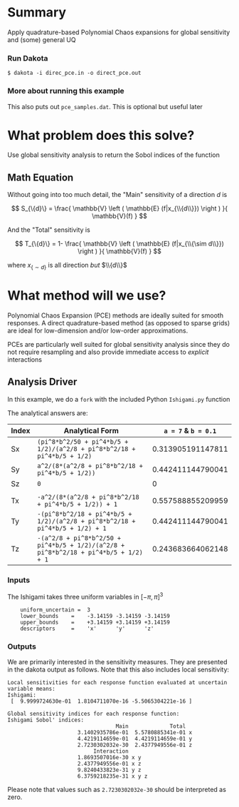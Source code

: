 # Summary

Apply quadrature-based Polynomial Chaos expansions for global sensitivity and (some) general UQ
 
### Run Dakota

    $ dakota -i direc_pce.in -o direct_pce.out
 
### More about running this example

This also puts out `pce_samples.dat`. This is optional but useful later
 
# What problem does this solve?

Use global sensitivity analysis to return the Sobol indices of the function
 
## Math Equation

Without going into too much detail, the "Main" sensitivity of a direction $d$ is

$$ 
S_{\{d}\} = \frac{
        \mathbb{V} \left ( \mathbb{E} (f|x_{\\{d\\}}) \right )
    }{
        \mathbb{V}(f)
    } 
$$

And the "Total" sensitivity is

$$ 
T_{\{d}\} = 1- \frac{
        \mathbb{V} \left ( \mathbb{E} (f|x_{\\{\sim d\\}}) \right )
    }{
        \mathbb{V}(f)
    } 
$$

where $x_{\{\sim d\}}$ is all direction *but* $\\{d\\}$

# What method will we use?

Polynomial Chaos Expansion (PCE) methods are ideally suited for smooth responses. A direct quadrature-based method (as opposed to sparse grids) are ideal for low-dimension and/or low-order approximations.

PCEs are particularly well suited for global sensitivity analysis since they do not require resampling and also provide immediate access to *explicit* interactions
 
## Analysis Driver

In this example, we do a `fork` with the included Python `Ishigami.py` function

The analytical answers are:

| Index | Analytical Form                                                                      | `a = 7` & `b = 0.1` |
|-------|--------------------------------------------------------------------------------------|---------------------|
| Sx    | `(pi^8*b^2/50 + pi^4*b/5 + 1/2)/(a^2/8 + pi^8*b^2/18 + pi^4*b/5 + 1/2)`              | 0.313905191147811   |
| Sy    | `a^2/(8*(a^2/8 + pi^8*b^2/18 + pi^4*b/5 + 1/2))`                                     | 0.442411144790041   |
| Sz    | `0`                                                                                  | 0                   |
|       |                                                                                      |                     |
| Tx    | `-a^2/(8*(a^2/8 + pi^8*b^2/18 + pi^4*b/5 + 1/2)) + 1`                                | 0.557588855209959   |
| Ty    | `-(pi^8*b^2/18 + pi^4*b/5 + 1/2)/(a^2/8 + pi^8*b^2/18 + pi^4*b/5 + 1/2) + 1`         | 0.442411144790041   |
| Tz    | `-(a^2/8 + pi^8*b^2/50 + pi^4*b/5 + 1/2)/(a^2/8 + pi^8*b^2/18 + pi^4*b/5 + 1/2) + 1` | 0.243683664062148   |


### Inputs

The Ishigami takes three uniform variables in $[-\pi,\pi]^3$

```dakota
	uniform_uncertain =  3
	lower_bounds    =    -3.14159 -3.14159 -3.14159    
	upper_bounds    =    +3.14159 +3.14159 +3.14159    
	descriptors     =    'x'      'y'      'z'
```

### Outputs
 
We are primarily interested in the sensitivity measures. They are presented in the dakota output as follows. Note that this also includes local sensitivity:

```
Local sensitivities for each response function evaluated at uncertain variable means:
Ishigami:
 [  9.9999724630e-01  1.8104711070e-16 -5.5065304221e-16 ]

Global sensitivity indices for each response function:
Ishigami Sobol' indices:
                                  Main             Total
                      3.1402935786e-01  5.5780885341e-01 x
                      4.4219114659e-01  4.4219114659e-01 y
                      2.7230302032e-30  2.4377949556e-01 z
                           Interaction
                      1.8693507016e-30 x y
                      2.4377949556e-01 x z
                      9.8240433823e-31 y z
                      6.3759218235e-31 x y z
```
Please note that values such as `2.7230302032e-30` should be interpreted as zero.
